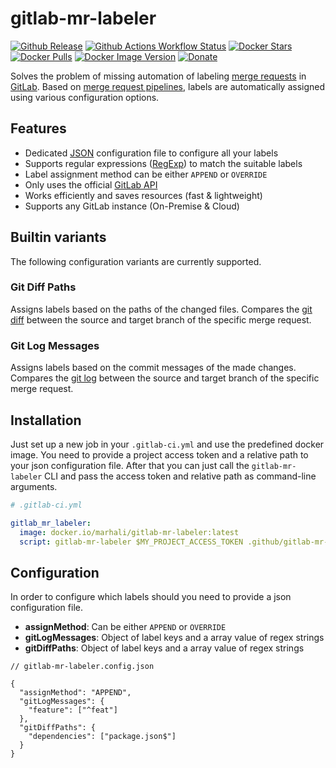 # gitlab-mr-labeler

[![Github Release](https://img.shields.io/github/v/release/marhali/gitlab-mr-labeler?style=for-the-badge)](https://github.com/marhali/gitlab-mr-labeler/releases)
[![Github Actions Workflow Status](https://img.shields.io/github/actions/workflow/status/marhali/gitlab-mr-labeler/build.yml?style=for-the-badge)](https://github.com/marhali/gitlab-mr-labeler/actions)
[![Docker Stars](https://img.shields.io/docker/stars/marhali/gitlab-mr-labeler?style=for-the-badge)](https://hub.docker.com/r/marhali/gitlab-mr-labeler)
[![Docker Pulls](https://img.shields.io/docker/pulls/marhali/gitlab-mr-labeler?style=for-the-badge)](https://hub.docker.com/r/marhali/gitlab-mr-labeler)
[![Docker Image Version](https://img.shields.io/docker/v/marhali/gitlab-mr-labeler?sort=semver&style=for-the-badge)](https://hub.docker.com/r/marhali/gitlab-mr-labeler/tags)
[![Donate](https://img.shields.io/badge/Donate-PayPal-green.svg?style=for-the-badge)](https://paypal.me/marhalide)

Solves the problem of missing automation of labeling
[merge requests](https://docs.gitlab.com/ee/user/project/merge_requests/) in [GitLab](https://about.gitlab.com/). Based
on [merge request pipelines](https://docs.gitlab.com/ee/ci/pipelines/merge_request_pipelines.html), labels are
automatically assigned using various configuration options.

## Features

- Dedicated [JSON](https://de.wikipedia.org/wiki/JSON) configuration file to configure all your labels
- Supports regular expressions ([RegExp](https://regex101.com/)) to match the suitable labels
- Label assignment method can be either `APPEND` or `OVERRIDE`
- Only uses the official [GitLab API](https://docs.gitlab.com/ee/api/merge_requests.html#update-mr)
- Works efficiently and saves resources (fast & lightweight)
- Supports any GitLab instance (On-Premise & Cloud)

## Builtin variants

The following configuration variants are currently supported.

### Git Diff Paths

Assigns labels based on the paths of the changed files.
Compares the [git diff](https://git-scm.com/docs/git-diff) between the source and target branch of the
specific merge request.

### Git Log Messages

Assigns labels based on the commit messages of the made changes.
Compares the [git log](https://git-scm.com/docs/git-log) between the source and target branch of the specific merge request.

## Installation

Just set up a new job in your `.gitlab-ci.yml` and use the predefined docker image.
You need to provide a project access token and a relative path to your json configuration file.
After that you can just call the `gitlab-mr-labeler` CLI and pass the access token and relative path as command-line arguments.

```yaml
# .gitlab-ci.yml

gitlab_mr_labeler:
  image: docker.io/marhali/gitlab-mr-labeler:latest
  script: gitlab-mr-labeler $MY_PROJECT_ACCESS_TOKEN .github/gitlab-mr-labeler.config.json
```

## Configuration

In order to configure which labels should you need to provide a json configuration file.

- **assignMethod**: Can be either `APPEND` or `OVERRIDE`
- **gitLogMessages**: Object of label keys and a array value of regex strings
- **gitDiffPaths**: Object of label keys and a array value of regex strings

```json5
// gitlab-mr-labeler.config.json

{
  "assignMethod": "APPEND",
  "gitLogMessages": {
    "feature": ["^feat"]
  },
  "gitDiffPaths": {
    "dependencies": ["package.json$"]
  }
}
```
